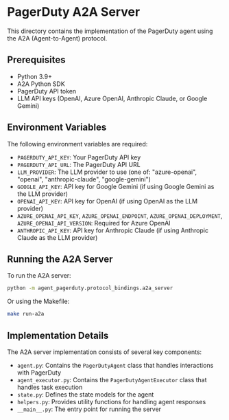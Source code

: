 # PagerDuty A2A Server

This directory contains the implementation of the PagerDuty agent using the A2A (Agent-to-Agent) protocol.

## Prerequisites

- Python 3.9+
- A2A Python SDK
- PagerDuty API token
- LLM API keys (OpenAI, Azure OpenAI, Anthropic Claude, or Google Gemini)

## Environment Variables

The following environment variables are required:

- `PAGERDUTY_API_KEY`: Your PagerDuty API key
- `PAGERDUTY_API_URL`: The PagerDuty API URL
- `LLM_PROVIDER`: The LLM provider to use (one of: "azure-openai", "openai", "anthropic-claude", "google-gemini")
- `GOOGLE_API_KEY`: API key for Google Gemini (if using Google Gemini as the LLM provider)
- `OPENAI_API_KEY`: API key for OpenAI (if using OpenAI as the LLM provider)
- `AZURE_OPENAI_API_KEY`, `AZURE_OPENAI_ENDPOINT`, `AZURE_OPENAI_DEPLOYMENT`, `AZURE_OPENAI_API_VERSION`: Required for Azure OpenAI
- `ANTHROPIC_API_KEY`: API key for Anthropic Claude (if using Anthropic Claude as the LLM provider)

## Running the A2A Server

To run the A2A server:

```bash
python -m agent_pagerduty.protocol_bindings.a2a_server
```

Or using the Makefile:

```bash
make run-a2a
```

## Implementation Details

The A2A server implementation consists of several key components:

- `agent.py`: Contains the `PagerDutyAgent` class that handles interactions with PagerDuty
- `agent_executor.py`: Contains the `PagerDutyAgentExecutor` class that handles task execution
- `state.py`: Defines the state models for the agent
- `helpers.py`: Provides utility functions for handling agent responses
- `__main__.py`: The entry point for running the server 